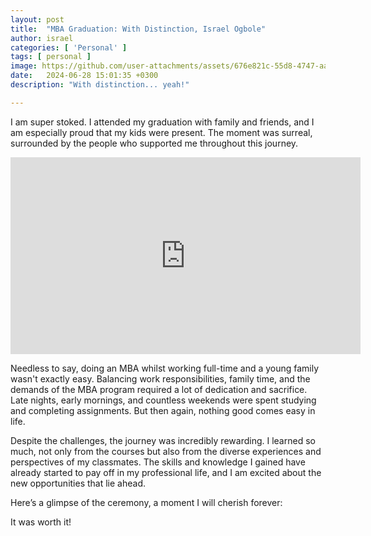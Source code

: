 ```yaml
---
layout: post
title:  "MBA Graduation: With Distinction, Israel Ogbole"
author: israel
categories: [ 'Personal' ]
tags: [ personal ]
image: https://github.com/user-attachments/assets/676e821c-55d8-4747-aaa1-f162bad904b7
date:   2024-06-28 15:01:35 +0300
description: "With distinction... yeah!" 

---
```


I am super stoked. I attended my graduation with family and friends, and I am especially proud that my kids were present. The moment was surreal, surrounded by the people who supported me throughout this journey.




 <iframe width="560" height="315" src="https://www.youtube.com/embed/3aIjFPqFrbI?si=_HxYp5qElHTkXFbT" title="YouTube video player" frameborder="0" allow="accelerometer; autoplay; clipboard-write; encrypted-media; gyroscope; picture-in-picture; web-share" referrerpolicy="strict-origin-when-cross-origin" allowfullscreen></iframe>



Needless to say, doing an MBA whilst working full-time and a young family wasn't exactly easy. Balancing work responsibilities, family time, and the demands of the MBA program required a lot of dedication and sacrifice. Late nights, early mornings, and countless weekends were spent studying and completing assignments. But then again, nothing good comes easy in life.

Despite the challenges, the journey was incredibly rewarding. I learned so much, not only from the courses but also from the diverse experiences and perspectives of my classmates. The skills and knowledge I gained have already started to pay off in my professional life, and I am excited about the new opportunities that lie ahead.

Here’s a glimpse of the ceremony, a moment I will cherish forever:

It was worth it!

